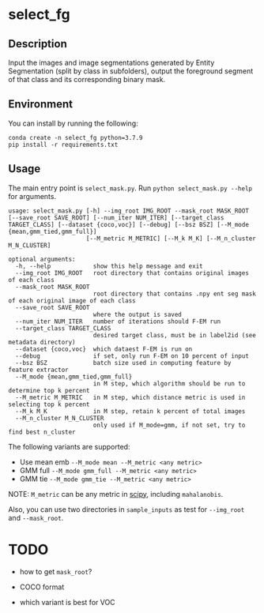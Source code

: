 # select_fg

## Description

Input the images and image segmentations generated by Entity Segmentation (split by class in subfolders), output the
foreground segment of that class and its corresponding binary mask.

## Environment
You can install by running the following:
```
conda create -n select_fg python=3.7.9
pip install -r requirements.txt
```

## Usage

The main entry point is `select_mask.py`. Run `python select_mask.py --help` for arguments.
```
usage: select_mask.py [-h] --img_root IMG_ROOT --mask_root MASK_ROOT [--save_root SAVE_ROOT] [--num_iter NUM_ITER] [--target_class TARGET_CLASS] [--dataset {coco,voc}] [--debug] [--bsz BSZ] [--M_mode {mean,gmm_tied,gmm_full}]
                      [--M_metric M_METRIC] [--M_k M_K] [--M_n_cluster M_N_CLUSTER]

optional arguments:
  -h, --help            show this help message and exit
  --img_root IMG_ROOT   root directory that contains original images of each class
  --mask_root MASK_ROOT
                        root directory that contains .npy ent seg mask of each original image of each class
  --save_root SAVE_ROOT
                        where the output is saved
  --num_iter NUM_ITER   number of iterations should F-EM run
  --target_class TARGET_CLASS
                        desired target class, must be in label2id (see metadata directory)
  --dataset {coco,voc}  which dataest F-EM is run on
  --debug               if set, only run F-EM on 10 percent of input
  --bsz BSZ             batch size used in computing feature by feature extractor
  --M_mode {mean,gmm_tied,gmm_full}
                        in M step, which algorithm should be run to determine top k percent
  --M_metric M_METRIC   in M step, which distance metric is used in selecting top k percent
  --M_k M_K             in M step, retain k percent of total images
  --M_n_cluster M_N_CLUSTER
                        only used if M_mode=gmm, if not set, try to find best n_cluster
```
The following variants are supported:

- Use mean emb
  `--M_mode mean --M_metric <any metric>`
- GMM full
  `--M_mode gmm_full --M_metric <any metric>`
- GMM tie
  `--M_mode gmm_tie --M_metric <any metric>`
 
NOTE: `M_metric` can be any metric in [scipy](https://docs.scipy.org/doc/scipy/reference/generated/scipy.spatial.distance.cdist.html#scipy.spatial.distance.cdist), including `mahalanobis`.

Also, you can use two directories in `sample_inputs` as test for `--img_root` and `--mask_root`. 

# TODO
- how to get `mask_root`?

- COCO format

- which variant is best for VOC
